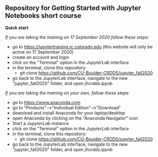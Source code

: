## Repository for Getting Started with Jupyter Notebooks short course

__Quick start__

_If you are taking the training on 17 September 2020 follow these steps:_
* go to https://jupytertraining.rc.colorado.edu (this website will only be active on 17 September 2020)
* create an account and login
* click on the "Terminal" option in the _JupyterLab_ interface
* in the terminal, clone this repository:
  * git clone https://github.com/CU-Boulder-CRDDS/jupyter_fall2020
* go back to the JupyterLab interface, navigate to the new "jupyter_fall2020" folder, and open _jhcrdds.ipynb_

_If you are taking the training on your own, follow these steps:_
* go to https://www.anaconda.com 
* go to "Products"-->"Individual Edition"-->"Download"
* download and install Anaconda for your laptop/desktop
* open Anaconda by clicking on the "Anaconda Navigator" icon
* Start a _JupyterLab_ instance
* click on the "Terminal" option in the _JupyterLab_ interface
* in the terminal, clone this repository:
  * git clone https://github.com/CU-Boulder-CRDDS/jupyter_fall2020
* go back to the JupyterLab interface, navigate to the new "jupyter_fall2020" folder, and open _jhcrdds.ipynb_
